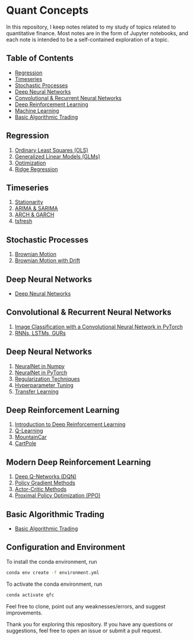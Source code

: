 # Quant Concepts

In this repository, I keep notes related to my study of topics related to quantitative finance. Most notes are in the form of Jupyter notebooks, and each note is intended to be a self-contained exploration of a topic.

## Table of Contents

- [Regression](#regression)
- [Timeseries](#timeseries)
- [Stochastic Processes](#stochastic-processes)
- [Deep Neural Networks](#deep-neural-networks)
- [Convolutional & Recurrent Neural Networks](#convolutional-recurrent-neural-networks)
- [Deep Reinforcement Learning](#deep-reinforcement-learning)
- [Machine Learning](#machine-learning)
- [Basic Algorithmic Trading](#basic-algorithmic-trading)

## Regression

1. [Ordinary Least Squares (OLS)](1.%20Regression/1.%20OLS.ipynb)
2. [Generalized Linear Models (GLMs)](1.%20Regression/2.%20Generalized%20Linear%20Models%20(GLMs).ipynb)
3. [Optimization](1.%20Regression/Optimization.ipynb)
4. [Ridge Regression](1.%20Regression/Ridge%20Regression.ipynb)

## Timeseries

1. [Stationarity](2.%20Timeseries/1.%20Stationarity.ipynb)
2. [ARIMA & SARIMA](2.%20Timeseries/2.%20ARIMA%20&%20SARIMA.ipynb)
3. [ARCH & GARCH](2.%20Timeseries/3.%20ARCH&%20GARCH.ipynb)
4. [tsfresh](2.%20Timeseries/8.%20tsfresh.ipynb)
<!-- 4. [Kalman Filters](2.%20Timeseries/4.%20Kalman%20Filters.ipynb) -->

## Stochastic Processes

1. [Brownian Motion](3.%20Stochastic%20Processes/3.%20ARCH&%20GARCH.ipynb)
2. [Brownian Motion with Drift](3.%20Stochastic%20Processes/2.%20Brownian%20Motion%20with%20Drift.ipynb)

## Deep Neural Networks

- [Deep Neural Networks](4.%20Deep%20Neural%20Networks/)

## Convolutional & Recurrent Neural Networks

1. [Image Classification with a Convolutional Neural Network in PyTorch](5.%20Convolutional%20&%20Recurrent%20Neural%20Networks/1.%20Image%20Classification%20with%20a%20Convolutional%20Neural%20Network%20in%20PyTorch.ipynb)
2. [RNNs, LSTMs, GURs](5.%20Convolutional%20&%20Recurrent%20Neural%20Networks/4.%20RNNs,%20LSTMs,%20GURs.ipynb)

## Deep Neural Networks

1. [NeuralNet in Numpy](4.%20Deep%20Neural%20Networks/1.%20NeuralNet%20in%20Numpy.ipynb)
2. [NeuralNet in PyTorch](4.%20Deep%20Neural%20Networks/2.%20NeuralNet%20in%20PyTorch.ipynb)
3. [Regularization Techniques](4.%20Deep%20Neural%20Networks/3.%20Regularization%20Techniques.ipynb)
4. [Hyperparameter Tuning](4.%20Deep%20Neural%20Networks/4.%20Hyperparameter%20Tuning.ipynb)
5. [Transfer Learning](4.%20Deep%20Neural%20Networks/5.%20Transfer%20Learning.ipynb)

## Deep Reinforcement Learning

1. [Introduction to Deep Reinforcement Learning](6.%20Deep%20Reinforcement%20Learning/1.%20Introduction%20to%20Deep%20Reinforcement%20Learning.ipynb)
2. [Q-Learning](6.%20Deep%20Reinforcement%20Learning/2.%20Q-Learning.ipynb)
3. [MountainCar](6.%20Deep%20Reinforcement%20Learning/3.%20MountainCar.ipynb)
4. [CartPole](6.%20Deep%20Reinforcement%20Learning/4.%20CartPole.ipynb)

## Modern Deep Reinforcement Learning

1. [Deep Q-Networks (DQN)](<7.%20Modern%20Deep%20Reinforcement%20Learning/1.%20Deep%20Q-Networks%20(DQN).ipynb>)
2. [Policy Gradient Methods](7.%20Modern%20Deep%20Reinforcement%20Learning/2.%20Policy%20Gradient%20Methods.ipynb)
3. [Actor-Critic Methods](7.%20Modern%20Deep%20Reinforcement%20Learning/3.%20Actor-Critic%20Methods.ipynb)
4. [Proximal Policy Optimization (PPO)](<7.%20Modern%20Deep%20Reinforcement%20Learning/4.%20Proximal%20Policy%20Optimization%20(PPO).ipynb>)

## Basic Algorithmic Trading

- [Basic Algorithmic Trading](9.%20Basic%20Algorithmic%20Trading/)

## Configuration and Environment

To install the conda environment, run

```bash
conda env create -f environment.yml
```

To activate the conda environment, run

```bash
conda activate qfc
```

Feel free to clone, point out any weaknesses/errors, and suggest improvements.

Thank you for exploring this repository. If you have any questions or suggestions, feel free to open an issue or submit a pull request.
